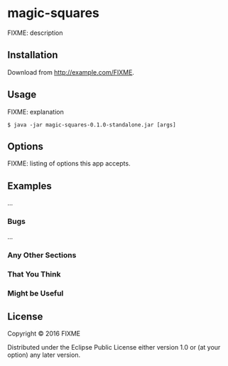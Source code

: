# magic-squares

FIXME: description

## Installation

Download from http://example.com/FIXME.

## Usage

FIXME: explanation

    $ java -jar magic-squares-0.1.0-standalone.jar [args]

## Options

FIXME: listing of options this app accepts.

## Examples

...

### Bugs

...

### Any Other Sections
### That You Think
### Might be Useful

## License

Copyright © 2016 FIXME

Distributed under the Eclipse Public License either version 1.0 or (at
your option) any later version.
